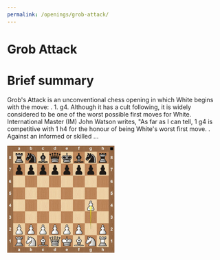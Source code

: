 ```yaml
---
permalink: /openings/grob-attack/
---
```

Grob Attack
===========

# Brief summary


Grob's Attack is an unconventional chess opening in which White begins with the move: . 1. g4. Although it has a cult following, it is widely considered to be one of the worst possible first moves for White. International Master (IM) John Watson writes, "As far as I can tell, 1 g4 is competitive with 1 h4 for the honour of being White's worst first move. . Against an informed or skilled ...

<img src="/img/Grob Attack.png"/>
